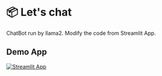 # 📦 Let's chat 

ChatBot run by llama2. Modify the code from Streamlit App.

## Demo App

[![Streamlit App](https://static.streamlit.io/badges/streamlit_badge_black_white.svg)](https://app-starter-kit.streamlit.app/)